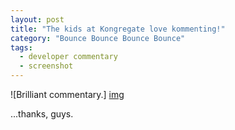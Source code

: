 ```yaml
---
layout: post
title: "The kids at Kongregate love kommenting!"
category: "Bounce Bounce Bounce Bounce"
tags:
  - developer commentary
  - screenshot
---
```


![Brilliant commentary.] [img]

...thanks, guys.

[img]: https://s3.amazonaws.com/thegamestudio/web/2010-10-04-the-kids-at-kongregate-love-kommenting.png
